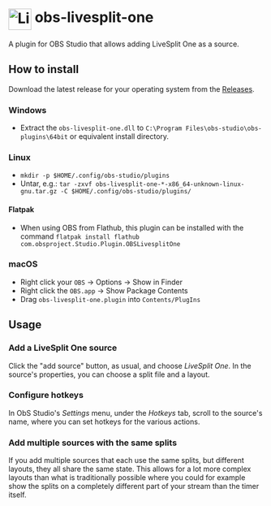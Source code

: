 # <img src="https://raw.githubusercontent.com/LiveSplit/LiveSplit/master/res/Icon.svg" alt="LiveSplit" height="42" width="45" align="top"/> obs-livesplit-one

A plugin for OBS Studio that allows adding LiveSplit One as a source.

## How to install

Download the latest release for your operating system from the
[Releases](https://github.com/LiveSplit/obs-livesplit-one/releases).

### Windows

- Extract the `obs-livesplit-one.dll` to `C:\Program Files\obs-studio\obs-plugins\64bit` or equivalent install directory.

### Linux

- `mkdir -p $HOME/.config/obs-studio/plugins`
- Untar, e.g.: `tar -zxvf obs-livesplit-one-*-x86_64-unknown-linux-gnu.tar.gz -C $HOME/.config/obs-studio/plugins/`

#### Flatpak

- When using OBS from Flathub, this plugin can be installed with the command `flatpak install flathub com.obsproject.Studio.Plugin.OBSLivesplitOne`

### macOS

- Right click your `OBS` -> Options -> Show in Finder
- Right click the `OBS.app` -> Show Package Contents
- Drag `obs-livesplit-one.plugin` into `Contents/PlugIns`

## Usage

### Add a LiveSplit One source

Click the "add source" button, as usual, and choose _LiveSplit One_. In the
source's properties, you can choose a split file and a layout.

### Configure hotkeys

In ObS Studio's _Settings_ menu, under the _Hotkeys_ tab, scroll to the source's
name, where you can set hotkeys for the various actions.

### Add multiple sources with the same splits

If you add multiple sources that each use the same splits, but different
layouts, they all share the same state. This allows for a lot more complex
layouts than what is traditionally possible where you could for example show the
splits on a completely different part of your stream than the timer itself.
